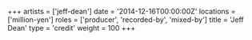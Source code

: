 +++
artists = ['jeff-dean']
date = '2014-12-16T00:00:00Z'
locations = ['million-yen']
roles = ['producer', 'recorded-by', 'mixed-by']
title = 'Jeff Dean'
type = 'credit'
weight = 100
+++

